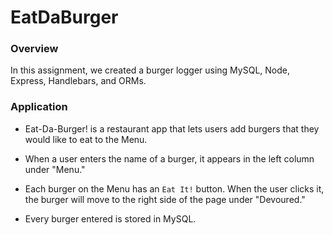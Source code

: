 # EatDaBurger

### Overview

In this assignment, we created a burger logger using MySQL, Node, Express, Handlebars, and ORMs.

### Application

* Eat-Da-Burger! is a restaurant app that lets users add burgers that they would like to eat to the Menu.

* When a user enters the name of a burger, it appears in the left column under "Menu."

* Each burger on the Menu has an `Eat It!` button. When the user clicks it, the burger will move to the right side of the page under "Devoured."

* Every burger entered is stored in MySQL.


